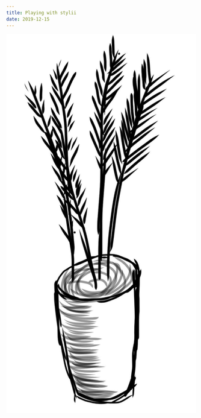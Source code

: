 ```yaml
---
title: Playing with stylii
date: 2019-12-15
---
```


!['Playing with stylii'](image/75Playingwithstylii3.jpg)

